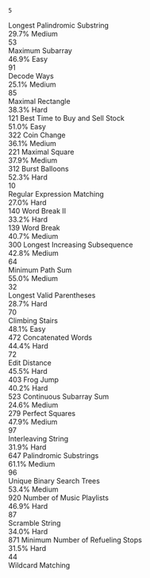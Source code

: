 	5	
Longest Palindromic Substring    
		29.7%	Medium	
	53	
Maximum Subarray    
		46.9%	Easy	
	91	
Decode Ways    
		25.1%	Medium	
	85	
Maximal Rectangle     
		38.3%	Hard	
	121	
Best Time to Buy and Sell Stock    
		51.0%	Easy	
	322	
Coin Change    
		36.1%	Medium	
	221	
Maximal Square    
		37.9%	Medium	
	312	
Burst Balloons    
		52.3%	Hard	
	10	
Regular Expression Matching    
		27.0%	Hard	
	140	
Word Break II    
		33.2%	Hard	
	139	
Word Break    
		40.7%	Medium	
	300	
Longest Increasing Subsequence    
		42.8%	Medium	
	64	
Minimum Path Sum    
		55.0%	Medium	
	32	
Longest Valid Parentheses    
		28.7%	Hard	
	70	
Climbing Stairs    
		48.1%	Easy	
	472	
Concatenated Words    
		44.4%	Hard	
	72	
Edit Distance    
		45.5%	Hard	
	403	
Frog Jump    
		40.2%	Hard	
	523	
Continuous Subarray Sum    
		24.6%	Medium	
	279	
Perfect Squares    
		47.9%	Medium	
	97	
Interleaving String    
		31.9%	Hard	
	647	
Palindromic Substrings    
		61.1%	Medium	
	96	
Unique Binary Search Trees    
		53.4%	Medium	
	920	
Number of Music Playlists    
		46.9%	Hard	
	87	
Scramble String    
		34.0%	Hard	
	871	
Minimum Number of Refueling Stops    
		31.5%	Hard	
	44	
Wildcard Matching    